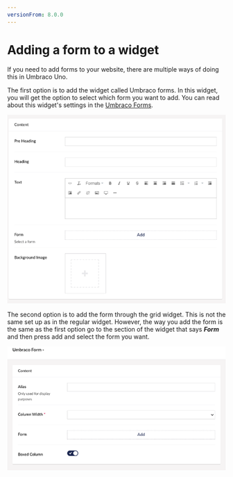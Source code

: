 ```yaml
---
versionFrom: 8.0.0
---
```


# Adding a form to a widget

If you need to add forms to your website, there are multiple ways of doing this in Umbraco Uno.

The first option is to add the widget called Umbraco forms. In this widget, you will get the option to select which form you want to add. You can read about this widget's settings in the [Umbraco Forms](../../Widgets/Umbraco-Form).

![Regular Umbraco Forms](images/Regular-form.png)

The second option is to add the form through the grid widget. This is not the same set up as in the regular widget. However, the way you add the form is the same as the first option go to the section of the widget that says ***Form*** and then press add and select the form you want.

![Grid Umbraco Forms](images/Grid-forms.png)
